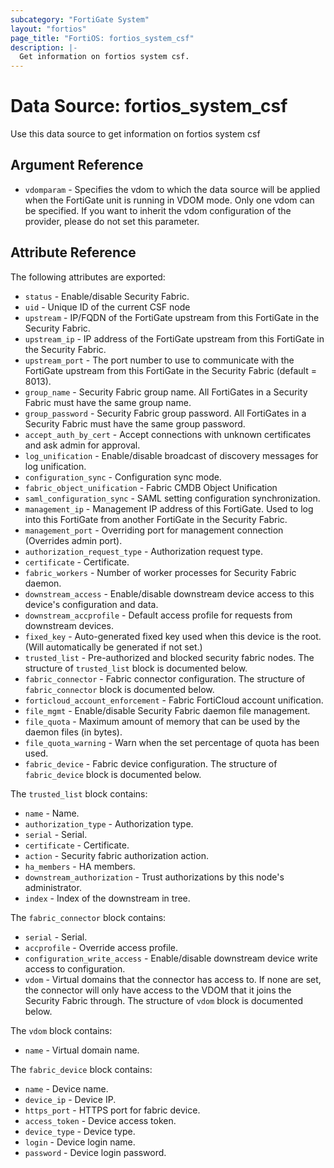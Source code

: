 ```yaml
---
subcategory: "FortiGate System"
layout: "fortios"
page_title: "FortiOS: fortios_system_csf"
description: |-
  Get information on fortios system csf.
---
```


# Data Source: fortios_system_csf
Use this data source to get information on fortios system csf

## Argument Reference


* `vdomparam` - Specifies the vdom to which the data source will be applied when the FortiGate unit is running in VDOM mode. Only one vdom can be specified. If you want to inherit the vdom configuration of the provider, please do not set this parameter.


## Attribute Reference

The following attributes are exported:

* `status` - Enable/disable Security Fabric.
* `uid` - Unique ID of the current CSF node
* `upstream` - IP/FQDN of the FortiGate upstream from this FortiGate in the Security Fabric.
* `upstream_ip` - IP address of the FortiGate upstream from this FortiGate in the Security Fabric.
* `upstream_port` - The port number to use to communicate with the FortiGate upstream from this FortiGate in the Security Fabric (default = 8013).
* `group_name` - Security Fabric group name. All FortiGates in a Security Fabric must have the same group name.
* `group_password` - Security Fabric group password. All FortiGates in a Security Fabric must have the same group password.
* `accept_auth_by_cert` - Accept connections with unknown certificates and ask admin for approval.
* `log_unification` - Enable/disable broadcast of discovery messages for log unification.
* `configuration_sync` - Configuration sync mode.
* `fabric_object_unification` - Fabric CMDB Object Unification
* `saml_configuration_sync` - SAML setting configuration synchronization.
* `management_ip` - Management IP address of this FortiGate. Used to log into this FortiGate from another FortiGate in the Security Fabric.
* `management_port` - Overriding port for management connection (Overrides admin port).
* `authorization_request_type` - Authorization request type.
* `certificate` - Certificate.
* `fabric_workers` - Number of worker processes for Security Fabric daemon.
* `downstream_access` - Enable/disable downstream device access to this device's configuration and data.
* `downstream_accprofile` - Default access profile for requests from downstream devices.
* `fixed_key` - Auto-generated fixed key used when this device is the root. (Will automatically be generated if not set.)
* `trusted_list` - Pre-authorized and blocked security fabric nodes. The structure of `trusted_list` block is documented below.
* `fabric_connector` - Fabric connector configuration. The structure of `fabric_connector` block is documented below.
* `forticloud_account_enforcement` - Fabric FortiCloud account unification.
* `file_mgmt` - Enable/disable Security Fabric daemon file management.
* `file_quota` - Maximum amount of memory that can be used by the daemon files (in bytes).
* `file_quota_warning` - Warn when the set percentage of quota has been used.
* `fabric_device` - Fabric device configuration. The structure of `fabric_device` block is documented below.

The `trusted_list` block contains:

* `name` - Name.
* `authorization_type` - Authorization type.
* `serial` - Serial.
* `certificate` - Certificate.
* `action` - Security fabric authorization action.
* `ha_members` - HA members.
* `downstream_authorization` - Trust authorizations by this node's administrator.
* `index` - Index of the downstream in tree.

The `fabric_connector` block contains:

* `serial` - Serial.
* `accprofile` - Override access profile.
* `configuration_write_access` - Enable/disable downstream device write access to configuration.
* `vdom` - Virtual domains that the connector has access to. If none are set, the connector will only have access to the VDOM that it joins the Security Fabric through. The structure of `vdom` block is documented below.

The `vdom` block contains:

* `name` - Virtual domain name.

The `fabric_device` block contains:

* `name` - Device name.
* `device_ip` - Device IP.
* `https_port` - HTTPS port for fabric device.
* `access_token` - Device access token.
* `device_type` - Device type.
* `login` - Device login name.
* `password` - Device login password.


